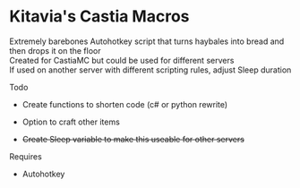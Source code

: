 # Kitavia's Castia Macros

Extremely barebones Autohotkey script that turns haybales into bread and then drops it on the floor  
Created for CastiaMC but could be used for different servers  
If used on another server with different scripting rules, adjust Sleep duration

Todo

- Create functions to shorten code (c# or python rewrite)
- Option to craft other items

- ~~Create Sleep variable to make this useable for other servers~~

Requires

- Autohotkey
